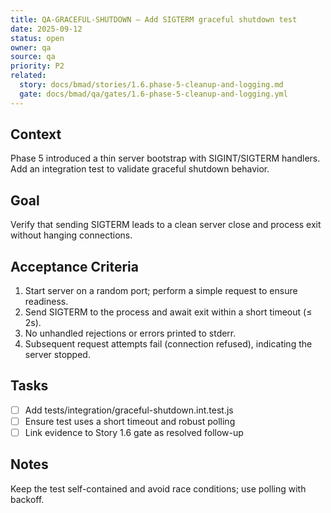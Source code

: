 ```yaml
---
title: QA-GRACEFUL-SHUTDOWN — Add SIGTERM graceful shutdown test
date: 2025-09-12
status: open
owner: qa
source: qa
priority: P2
related:
  story: docs/bmad/stories/1.6.phase-5-cleanup-and-logging.md
  gate: docs/bmad/qa/gates/1.6-phase-5-cleanup-and-logging.yml
---
```


## Context

Phase 5 introduced a thin server bootstrap with SIGINT/SIGTERM handlers. Add an integration test to validate graceful shutdown behavior.

## Goal

Verify that sending SIGTERM leads to a clean server close and process exit without hanging connections.

## Acceptance Criteria

1. Start server on a random port; perform a simple request to ensure readiness.
2. Send SIGTERM to the process and await exit within a short timeout (≤ 2s).
3. No unhandled rejections or errors printed to stderr.
4. Subsequent request attempts fail (connection refused), indicating the server stopped.

## Tasks

- [ ] Add tests/integration/graceful-shutdown.int.test.js
- [ ] Ensure test uses a short timeout and robust polling
- [ ] Link evidence to Story 1.6 gate as resolved follow-up

## Notes

Keep the test self-contained and avoid race conditions; use polling with backoff.

